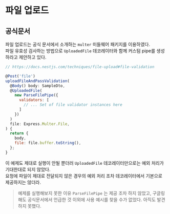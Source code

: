 # 파일 업로드

## 공식문서

파일 업로드는 공식 문서에서 소개하는 `multer` 미들웨어 패키지를 이용하였다.<br>
파일 유효성 검사하는 방법으로 `UploadedFile` 데코레이터와 함께 커스텀 pipe를 생성하라고 제안하고 있다.<br>

```js
// https://docs.nestjs.com/techniques/file-upload#file-validation

@Post('file')
uploadFileAndPassValidation(
  @Body() body: SampleDto,
  @UploadedFile(
    new ParseFilePipe({
      validators: [
        // ... Set of file validator instances here
      ]
    })
  )
  file: Express.Multer.File,
) {
  return {
    body,
    file: file.buffer.toString(),
  };
}
```

이 예제도 제대로 실행이 안될 뿐더러 `UploadedFile` 데코레이터만으로는 예외 처리가 기대한대로 되지 않았다.<br>
요청에 파일이 제대로 전달되지 않은 경우의 예외 처리 조차 데코레이터에서 기본으로 제공하지는 않더라.<br>

> 예제를 실행해보지 못한 이유
> `ParseFilePipe` 는 제공 조차 하지 않았고, 구글링해도 공식문서에서 언급한 것 이외에 사용 예시를 찾을 수가 없었다.
> 아직도 발견하지 못했다.

